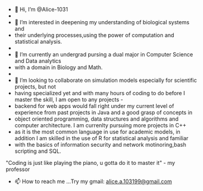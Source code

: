 - 👋 Hi, I’m @Alice-1031
- 
- 👀 I’m interested in deepening my understanding of biological systems and
-    their underlying processes,using the power of computation and statistical analysis.
-    
- 🌱 I’m currently an undergrad pursing a dual major in Computer Science and Data analytics
-    with a domain in Biology and Math.
-    
- 💞️ I’m looking to collaborate on simulation models especially for scientific projects, but not
-    having specialized yet and with many hours of coding to do before I master the skill, I am open to any projects - 
-    backend for web apps would fall right under my current level of experience from past projects in Java and a good grasp of concepts in
-    object oriented programming, data structures and algorithms and computer architecture. I am currenlty pursuing more projects in C++ 
-    as it is the most common language in use for academic models, in addition I am skilled in the use of R for statistical analysis and familiar
-    with the basics of information security and network motinoring,bash scripting and SQL.

"Coding is just like playing the piano, u gotta do it to master it" - my professor


- 📫 How to reach me ...Try my gmail: alice.a.103199@gmail.com

<!---
Alice-1031/Alice-1031 is a ✨ special ✨ repository because its `README.md` (this file) appears on your GitHub profile.
You can click the Preview link to take a look at your changes.
--->
